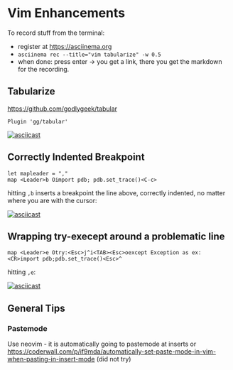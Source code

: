 # Vim Enhancements

To record stuff from the terminal:
- register at https://asciinema.org
- `asciinema rec --title="vim tabularize" -w 0.5`
- when done: press enter -> you get a link, there you get the markdown for the recording.

## Tabularize

https://github.com/godlygeek/tabular

    Plugin 'gg/tabular'


[![asciicast](https://asciinema.org/a/ZhNTgNSwzEN3bRC8LZhsTAdyG.png)](https://asciinema.org/a/ZhNTgNSwzEN3bRC8LZhsTAdyG)



## Correctly Indented Breakpoint

    let mapleader = ","
    map <Leader>b Oimport pdb; pdb.set_trace()<C-c>

hitting `,b` inserts a breakpoint the line above, correctly indented, no
matter where you are with the cursor:

[![asciicast](https://asciinema.org/a/LCx3dt7uOT7HmwLvF742Mtv6Q.png)](https://asciinema.org/a/LCx3dt7uOT7HmwLvF742Mtv6Q)


## Wrapping try-execept around a problematic line

    map <Leader>e Otry:<Esc>j^i<TAB><Esc>oexcept Exception as ex:<CR>import pdb;pdb.set_trace()<Esc>^

hitting `,e`:

[![asciicast](https://asciinema.org/a/MzMg0nExfS3mtQTP4wZhTyEr9.png)](https://asciinema.org/a/MzMg0nExfS3mtQTP4wZhTyEr9)


## General Tips

### Pastemode

Use neovim - it is automatically going to pastemode at inserts
or https://coderwall.com/p/if9mda/automatically-set-paste-mode-in-vim-when-pasting-in-insert-mode (did not try)




